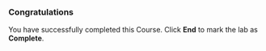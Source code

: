 ### Congratulations

You have successfully completed this Course. Click **End** to mark the lab as **Complete**.